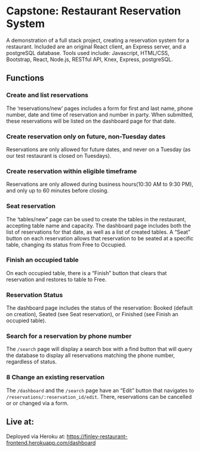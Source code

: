 # Capstone: Restaurant Reservation System

A demonstration of a full stack project, creating a reservation system for a restaurant.  Included are an original React client, an Express server, and a postgreSQL database.  Tools used include: Javascript, HTML/CSS, Bootstrap, React, Node.js, RESTful API, Knex, Express, postgreSQL.

## Functions

###  Create and list reservations
The ‘reservations/new’ pages includes a form for first and last name, phone number, date and time of reservation and number in party. When submitted, these reservations will be listed on the dashboard page for that date.

### Create reservation only on future, non-Tuesday dates
Reservations are only allowed for future dates, and never on a Tuesday (as our test restaurant is closed on Tuesdays).

### Create reservation within eligible timeframe
Reservations are only allowed during business hours(10:30 AM to 9:30 PM), and only up to 60 minutes before closing.

### Seat reservation
The ‘tables/new” page can be used to create the tables in the restaurant, accepting table name and capacity. The dashboard page includes both the list of reservations for that date, as well as a list of created tables.  A “Seat” button on each reservation allows that reservation to be seated at a specific table, changing its status from Free to Occupied.

### Finish an occupied table
On each occupied table, there is a “Finish” button that clears that reservation and restores to table to Free.

### Reservation Status
The dashboard page includes the status of the reservation: Booked (default on creation), Seated (see Seat reservation), or Finished (see Finish an occupied table).

### Search for a reservation by phone number
The `/search` page will display a search box with a find button that will query the database to display all reservations matching the phone number, regardless of status.

### 8 Change an existing reservation

The `/dashboard` and the `/search` page have an “Edit” button that navigates to `/reservations/:reservation_id/edit`.  There, reservations can be cancelled or or changed via a form.

## Live at:

Deployed via Heroku at: https://finley-restaurant-frontend.herokuapp.com/dashboard
